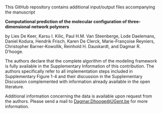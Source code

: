 This GitHub repository contains additional input/output files accompanying the manuscript

**Computational prediction of the molecular configuration of three-dimensional network polymers**

by Lies De Keer, Karsu I. Kilic, Paul H.M. Van Steenberge, Lode Daelemans, Daniel Kodura, Hendrik Frisch, Karen De Clerck, Marie-Françoise Reyniers, Christopher Barner-Kowollik, Reinhold H. Dauskardt, and Dagmar R. D’hooge.

The authors declare that the complete algorithm of the modeling framework is fully available in the Supplementary Information of this contribution. The authors specifically refer to all implementation steps included in Supplementary Figure 1-4 and their discussion in the Supplementary Discussion complemented with information already available in the open literature.

Additional information concerning the data is available upon request from the authors. Please send a mail to Dagmar.Dhooge@UGent.be for more information.
